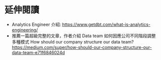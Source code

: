 # 延伸閱讀

- Analytics Engineer 介紹: https://www.getdbt.com/what-is-analytics-engineering/ 
- 推薦一篇超級完整的文章，作者介紹 Data team 如何因應公司不同階段調整多種模式 How should our company structure our data team? https://medium.com/super/how-should-our-company-structure-our-data-team-e71f6846024d 